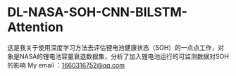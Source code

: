 # DL-NASA-SOH-CNN-BILSTM-Attention
这是我关于使用深度学习方法去评估锂电池健康状态（SOH）的一点点工作，对象是NASA的锂电池容量衰退数据集，分析了加入锂电池运行的可监测数据对SOH的影响
My email ：1660316752@qq.com
